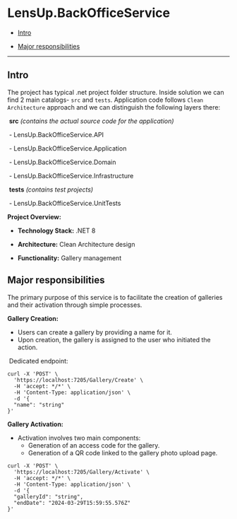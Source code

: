 # LensUp.BackOfficeService

- [Intro](#intro)

- [Major responsibilities](#major-responsibilities)

---

## Intro

The project has typical .net project folder structure. Inside solution we can find 2 main catalogs- `src` and `tests`. Application code follows `Clean Architecture` approach and we can distinguish the following layers there:

​	**src** *(contains the actual source code for the application)*

​		 - LensUp.BackOfficeService.API

​		 - LensUp.BackOfficeService.Application

​		 - LensUp.BackOfficeService.Domain

​		 - LensUp.BackOfficeService.Infrastructure

​    **tests** *(contains test projects)*

​		 -  LensUp.BackOfficeService.UnitTests



**Project Overview:**

- **Technology Stack:** .NET 8

- **Architecture:** Clean Architecture design

- **Functionality:** Gallery management

  

## Major responsibilities

The primary purpose of this service is to facilitate the creation of galleries and their activation through simple processes.

**Gallery Creation:**

- Users can create a gallery by providing a name for it.
- Upon creation, the gallery is assigned to the user who initiated the action.

​	Dedicated endpoint:	

```http
curl -X 'POST' \
  'https://localhost:7205/Gallery/Create' \
  -H 'accept: */*' \
  -H 'Content-Type: application/json' \
  -d '{
  "name": "string"
}'
```



**Gallery Activation:**

- Activation involves two main components: 
  - Generation of an access code for the gallery. 
  - Generation of a QR code linked to the gallery photo upload page.

```http
curl -X 'POST' \
  'https://localhost:7205/Gallery/Activate' \
  -H 'accept: */*' \
  -H 'Content-Type: application/json' \
  -d '{
  "galleryId": "string",
  "endDate": "2024-03-29T15:59:55.576Z"
}'
```

